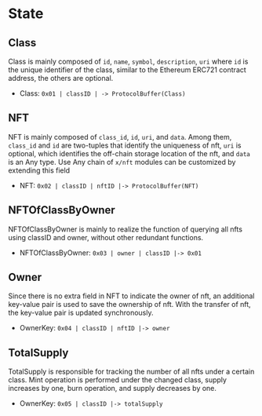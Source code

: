 <!--
order: 2
-->

# State

## Class

Class is mainly composed of `id`, `name`, `symbol`, `description`, `uri` where `id` is the unique identifier of the class, similar to the Ethereum ERC721 contract address, the others are optional.

- Class: `0x01 | classID | -> ProtocolBuffer(Class)`

## NFT

NFT is mainly composed of `class_id`, `id`, `uri`, and `data`. Among them, `class_id` and `id` are two-tuples that identify the uniqueness of nft, `uri` is optional, which identifies the off-chain storage location of the nft, and `data` is an Any type. Use Any chain of `x/nft` modules can be customized by extending this field

- NFT: `0x02 | classID | nftID |-> ProtocolBuffer(NFT)`

## NFTOfClassByOwner

NFTOfClassByOwner is mainly to realize the function of querying all nfts using classID and owner, without other redundant functions.

- NFTOfClassByOwner: `0x03 | owner | classID |-> 0x01`

## Owner

Since there is no extra field in NFT to indicate the owner of nft, an additional key-value pair is used to save the ownership of nft. With the transfer of nft, the key-value pair is updated synchronously.

- OwnerKey: `0x04 | classID | nftID |-> owner`

## TotalSupply

TotalSupply is responsible for tracking the number of all nfts under a certain class. Mint operation is performed under the changed class, supply increases by one, burn operation, and supply decreases by one.

- OwnerKey: `0x05 | classID |-> totalSupply`
